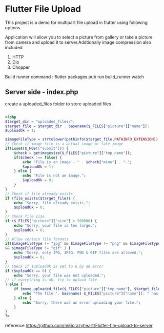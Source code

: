 # Flutter File Upload

This project is a demo for multipart file upload in flutter using following  options.

Application will allow you to select a picture from gallery or take a picture from camera and upload it to server.Addtionally image compression also included

1. HTTP
2. Dio
3. Chopper

Build runner command : flutter packages pub run build_runner watch

## Server side - index.php

create a uploaded_files folder to store uploaded files

```php

<?php
$target_dir = "uploaded_files/";
$target_file = $target_dir . basename($_FILES["picture"]["name"]);
$uploadOk = 1;

$imageFileType = strtolower(pathinfo($target_file,PATHINFO_EXTENSION));
// Check if image file is a actual image or fake image
if(isset($_POST["submit"])) {
    $check = getimagesize($_FILES["picture"]["tmp_name"]);
    if($check !== false) {
        echo "File is an image - " . $check["mime"] . ".";
        $uploadOk = 1;
    } else {
        echo "File is not an image.";
        $uploadOk = 0;
    }
}
// Check if file already exists
if (file_exists($target_file)) {
    echo "Sorry, file already exists.";
    $uploadOk = 0;
}
// Check file size
if ($_FILES["picture"]["size"] > 500000) {
    echo "Sorry, your file is too large.";
    $uploadOk = 0;
}
// Allow certain file formats
if($imageFileType != "jpg" && $imageFileType != "png" && $imageFileType != "jpeg"
&& $imageFileType != "gif" ) {
    echo "Sorry, only JPG, JPEG, PNG & GIF files are allowed.";
    $uploadOk = 0;
}
// Check if $uploadOk is set to 0 by an error
if ($uploadOk == 0) {
    echo "Sorry, your file was not uploaded.";
// if everything is ok, try to upload file
} else {
    if (move_uploaded_file($_FILES["picture"]["tmp_name"], $target_file)) {
        echo "The file ". basename( $_FILES["picture"]["name"]). " has been uploaded.";
    } else {
        echo "Sorry, there was an error uploading your file.";
    }
}
?>
```

reference https://github.com/mi6crazyheart/Flutter-file-upload-to-server

